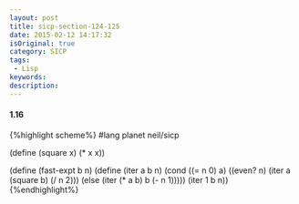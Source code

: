 ```yaml
---
layout: post
title: sicp-section-124-125
date: 2015-02-12 14:17:32
isOriginal: true
category: SICP
tags:
 - Lisp
keywords: 
description: 
---
```


#### 1.16

{%highlight scheme%}
#lang planet neil/sicp

 (define (square x) (* x x))

(define (fast-expt b n)
  (define (iter a b n)
    (cond ((= n 0) a)
          ((even? n) (iter a (square b) (/ n 2)))
          (else (iter (* a b) b (- n 1)))))
  (iter 1 b n))
{%endhighlight%}

